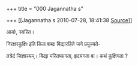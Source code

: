 +++
title = "000 Jagannatha s"

+++
[[Jagannatha s	2010-07-28, 18:41:38 [Source](https://groups.google.com/g/bvparishat/c/GpiTILzrroo)]]



आर्याः, स्वस्ति।



निरक्षरकुक्षिः इति किल शब्दः विद्यारहिते जने प्रयुज्यते-



तत्रेदं जिज्ञास्यम्। विद्या मस्तिष्कगता, हृदयगता वा। कथं कुक्षिगता ?

